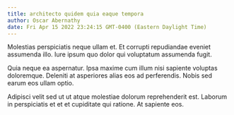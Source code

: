 ```yaml
---
title: architecto quidem quia eaque tempora
author: Oscar Abernathy
date: Fri Apr 15 2022 23:24:15 GMT-0400 (Eastern Daylight Time)
---
```

Molestias perspiciatis neque ullam et. Et corrupti repudiandae eveniet assumenda illo. Iure ipsum quo dolor qui voluptatum assumenda fugit.

 Quia neque ea aspernatur. Ipsa maxime cum illum nisi sapiente voluptas doloremque. Deleniti at asperiores alias eos ad perferendis. Nobis sed earum eos ullam optio.

 Adipisci velit sed ut ut atque molestiae dolorum reprehenderit est. Laborum in perspiciatis et et et cupiditate qui ratione. At sapiente eos.